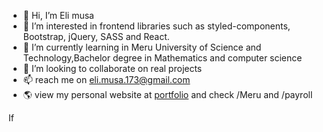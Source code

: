 - 👋 Hi, I’m Eli musa
- 👀 I’m interested in frontend libraries such as styled-components, Bootstrap, jQuery, SASS and React. 
- 🌱 I’m currently learning in Meru University of Science and Technology,Bachelor degree in Mathematics and computer science
- 💞️ I’m looking to collaborate on real projects 
- 📫 reach me on eli.musa.173@gmail.com
- 🌎 view my personal website at [portfolio](https://elimusa.com) and check /Meru and /payroll
<!---
unholydisaster/unholydisaster is a ✨ special ✨ repository because its `README.md` (this file) appears on your GitHub profile.
You can click the Preview link to take a look at your changes.
--->
If
